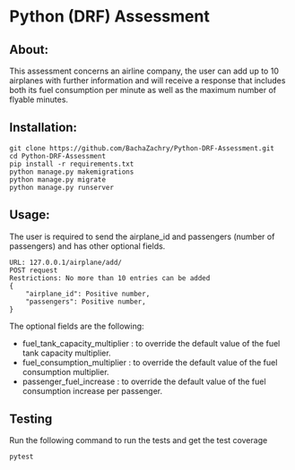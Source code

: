 # Python (DRF) Assessment

## About:

This assessment concerns an airline company, the user can add up to 10 airplanes with further information and will receive a response that includes both its fuel consumption per minute as well as the maximum number of flyable minutes.

## Installation:

```
git clone https://github.com/BachaZachry/Python-DRF-Assessment.git
cd Python-DRF-Assessment
pip install -r requirements.txt
python manage.py makemigrations
python manage.py migrate
python manage.py runserver
```

## Usage:

The user is required to send the airplane_id and passengers (number of passengers) and has other optional fields.

```
URL: 127.0.0.1/airplane/add/
POST request
Restrictions: No more than 10 entries can be added
{
    "airplane_id": Positive number,
    "passengers": Positive number,
}
```

The optional fields are the following:

- fuel_tank_capacity_multiplier : to override the default value of the fuel tank capacity multiplier.
- fuel_consumption_multiplier : to override the default value of the fuel consumption multiplier.
- passenger_fuel_increase : to override the default value of the fuel consumption increase per passenger.

## Testing

Run the following command to run the tests and get the test coverage

```
pytest
```
